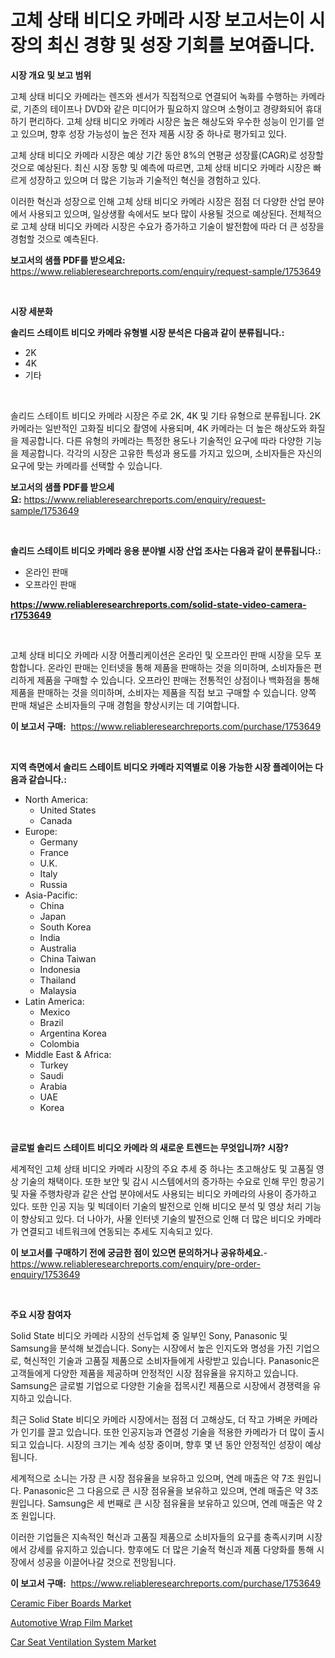 <p><h1>고체 상태 비디오 카메라 시장 보고서는이 시장의 최신 경향 및 성장 기회를 보여줍니다.</h1></p><p><strong>시장 개요 및 보고 범위</strong></p>
<p><p>고체 상태 비디오 카메라는 렌즈와 센서가 직접적으로 연결되어 녹화를 수행하는 카메라로, 기존의 테이프나 DVD와 같은 미디어가 필요하지 않으며 소형이고 경량화되어 휴대하기 편리하다. 고체 상태 비디오 카메라 시장은 높은 해상도와 우수한 성능이 인기를 얻고 있으며, 향후 성장 가능성이 높은 전자 제품 시장 중 하나로 평가되고 있다.</p><p>고체 상태 비디오 카메라 시장은 예상 기간 동안 8%의 연평균 성장률(CAGR)로 성장할 것으로 예상된다. 최신 시장 동향 및 예측에 따르면, 고체 상태 비디오 카메라 시장은 빠르게 성장하고 있으며 더 많은 기능과 기술적인 혁신을 경험하고 있다.</p><p>이러한 혁신과 성장으로 인해 고체 상태 비디오 카메라 시장은 점점 더 다양한 산업 분야에서 사용되고 있으며, 일상생활 속에서도 보다 많이 사용될 것으로 예상된다. 전체적으로 고체 상태 비디오 카메라 시장은 수요가 증가하고 기술이 발전함에 따라 더 큰 성장을 경험할 것으로 예측된다.</p></p>
<p><strong>보고서의 샘플 PDF를 받으세요:</strong> <a href="https://www.reliableresearchreports.com/enquiry/request-sample/1753649">https://www.reliableresearchreports.com/enquiry/request-sample/1753649</a></p>
<p>&nbsp;</p>
<p><strong>시장 세분화</strong></p>
<p><strong>솔리드 스테이트 비디오 카메라 유형별 시장 분석은 다음과 같이 분류됩니다.:</strong></p>
<p><ul><li>2K</li><li>4K</li><li>기타</li></ul></p>
<p>&nbsp;</p>
<p><p>솔리드 스테이트 비디오 카메라 시장은 주로 2K, 4K 및 기타 유형으로 분류됩니다. 2K 카메라는 일반적인 고화질 비디오 촬영에 사용되며, 4K 카메라는 더 높은 해상도와 화질을 제공합니다. 다른 유형의 카메라는 특정한 용도나 기술적인 요구에 따라 다양한 기능을 제공합니다. 각각의 시장은 고유한 특성과 용도를 가지고 있으며, 소비자들은 자신의 요구에 맞는 카메라를 선택할 수 있습니다.</p></p>
<p><strong>보고서의 샘플 PDF를 받으세요:</strong>&nbsp;<a href="https://www.reliableresearchreports.com/enquiry/request-sample/1753649">https://www.reliableresearchreports.com/enquiry/request-sample/1753649</a></p>
<p>&nbsp;</p>
<p><strong> 솔리드 스테이트 비디오 카메라 응용 분야별 시장 산업 조사는 다음과 같이 분류됩니다.:</strong></p>
<p><ul><li>온라인 판매</li><li>오프라인 판매</li></ul></p>
<p><strong><a href="https://www.reliableresearchreports.com/solid-state-video-camera-r1753649">https://www.reliableresearchreports.com/solid-state-video-camera-r1753649</a></strong></p>
<p>&nbsp;</p>
<p><p>고체 상태 비디오 카메라 시장 어플리케이션은 온라인 및 오프라인 판매 시장을 모두 포함합니다. 온라인 판매는 인터넷을 통해 제품을 판매하는 것을 의미하며, 소비자들은 편리하게 제품을 구매할 수 있습니다. 오프라인 판매는 전통적인 상점이나 백화점을 통해 제품을 판매하는 것을 의미하며, 소비자는 제품을 직접 보고 구매할 수 있습니다. 양쪽 판매 채널은 소비자들의 구매 경험을 향상시키는 데 기여합니다.</p></p>
<p><strong>이 보고서 구매:</strong>&nbsp; <a href="https://www.reliableresearchreports.com/purchase/1753649">https://www.reliableresearchreports.com/purchase/1753649</a></p>
<p>&nbsp;</p>
<p><strong>지역 측면에서 솔리드 스테이트 비디오 카메라 지역별로 이용 가능한 시장 플레이어는 다음과 같습니다.:</strong></p>
<p><ul>
    <li>
        North America:
        <ul>
            <li>United States</li>
            <li>Canada</li>
        </ul>
    </li>
    <li>
        Europe:
        <ul>
            <li>Germany</li>
            <li>France</li>
            <li>U.K.</li>
            <li>Italy</li>
            <li>Russia</li>
        </ul>
    </li>
    <li>
        Asia-Pacific:
        <ul>
            <li>China</li>
            <li>Japan</li>
            <li>South Korea</li>
            <li>India</li>
            <li>Australia</li>
            <li>China Taiwan</li>
            <li>Indonesia</li>
            <li>Thailand</li>
            <li>Malaysia</li>
        </ul>
    </li>
    <li>
        Latin America:
        <ul>
            <li>Mexico</li>
            <li>Brazil</li>
            <li>Argentina Korea</li>
            <li>Colombia</li>
        </ul>
    </li>
    <li>
        Middle East & Africa:
        <ul>
            <li>Turkey</li>
            <li>Saudi</li>
            <li>Arabia</li>
            <li>UAE</li>
            <li>Korea</li>
        </ul>
    </li>
    </ul></p>
<p>&nbsp;</p>
<p><strong>글로벌 솔리드 스테이트 비디오 카메라 의 새로운 트렌드는 무엇입니까? 시장?</strong></p>
<p><p>세계적인 고체 상태 비디오 카메라 시장의 주요 추세 중 하나는 초고해상도 및 고품질 영상 기술의 채택이다. 또한 보안 및 감시 시스템에서의 증가하는 수요로 인해 무인 항공기 및 자율 주행차량과 같은 산업 분야에서도 사용되는 비디오 카메라의 사용이 증가하고 있다. 또한 인공 지능 및 빅데이터 기술의 발전으로 인해 비디오 분석 및 영상 처리 기능이 향상되고 있다. 더 나아가, 사물 인터넷 기술의 발전으로 인해 더 많은 비디오 카메라가 연결되고 네트워크에 연동되는 추세도 지속되고 있다.</p></p>
<p><strong>이 보고서를 구매하기 전에 궁금한 점이 있으면 문의하거나 공유하세요.</strong>- <a href="https://www.reliableresearchreports.com/enquiry/pre-order-enquiry/1753649">https://www.reliableresearchreports.com/enquiry/pre-order-enquiry/1753649</a></p>
<p>&nbsp;</p>
<p><strong>주요 시장 참여자</strong></p>
<p><p>Solid State 비디오 카메라 시장의 선두업체 중 일부인 Sony, Panasonic 및 Samsung을 분석해 보겠습니다. Sony는 시장에서 높은 인지도와 명성을 가진 기업으로, 혁신적인 기술과 고품질 제품으로 소비자들에게 사랑받고 있습니다. Panasonic은 고객들에게 다양한 제품을 제공하며 안정적인 시장 점유율을 유지하고 있습니다. Samsung은 글로벌 기업으로 다양한 기술을 접목시킨 제품으로 시장에서 경쟁력을 유지하고 있습니다.</p><p>최근 Solid State 비디오 카메라 시장에서는 점점 더 고해상도, 더 작고 가벼운 카메라가 인기를 끌고 있습니다. 또한 인공지능과 연결성 기술을 적용한 카메라가 더 많이 출시되고 있습니다. 시장의 크기는 계속 성장 중이며, 향후 몇 년 동안 안정적인 성장이 예상됩니다.</p><p>세계적으로 소니는 가장 큰 시장 점유율을 보유하고 있으며, 연례 매출은 약 7조 원입니다. Panasonic은 그 다음으로 큰 시장 점유율을 보유하고 있으며, 연례 매출은 약 3조 원입니다. Samsung은 세 번째로 큰 시장 점유율을 보유하고 있으며, 연례 매출은 약 2조 원입니다.</p><p>이러한 기업들은 지속적인 혁신과 고품질 제품으로 소비자들의 요구를 충족시키며 시장에서 강세를 유지하고 있습니다. 향후에도 더 많은 기술적 혁신과 제품 다양화를 통해 시장에서 성공을 이끌어나갈 것으로 전망됩니다.</p></p>
<p><strong>이 보고서 구매:</strong>&nbsp;&nbsp;<a href="https://www.reliableresearchreports.com/purchase/1753649">https://www.reliableresearchreports.com/purchase/1753649</a></p>
<p><p><a href="https://military-diascia-e68.notion.site/Ceramic-Fiber-Boards-Market-Size-Focuses-on-Market-Dynamics-In-Depth-Analysis-and-Future-Projection-3a0096b304e94bb58ed4cc6994077195">Ceramic Fiber Boards Market</a></p><p><a href="https://issuu.com/reportprime-2/docs/automotive-wrap-film-market-size-2030.pptx">Automotive Wrap Film Market</a></p><p><a href="https://issuu.com/reportprime-2/docs/car-seat-ventilation-system-market-size-2030.pptx">Car Seat Ventilation System Market</a></p></p>